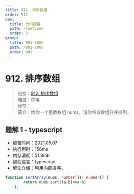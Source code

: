 ```yaml
---
title: 912. 排序数组
order: 912
nav:
  title: 力扣题解
  path: /leetcode
  order: 3
group:
  title: 901-1000
  path: /901-1000
  order: 901
---
```


# 912. 排序数组
    
> 链接：[912. 排序数组](https://leetcode-cn.com/problems/sort-an-array/)  
> 难度：中等  
> 标签：  
> 简介：给你一个整数数组 nums，请你将该数组升序排列。
      
## 题解 1 - typescript
- 编辑时间：2021.05.07
- 执行用时：156ms
- 内存消耗：51.9mb
- 编程语言：typescript
- 解法介绍：利用内部排序。
```typescript
function sortArray(nums: number[]): number[] {
        return nums.sort((a,b)=>a-b)
    };
```

      